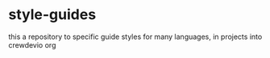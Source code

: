 # style-guides
this a repository to specific guide styles for many languages, in projects into crewdevio org
